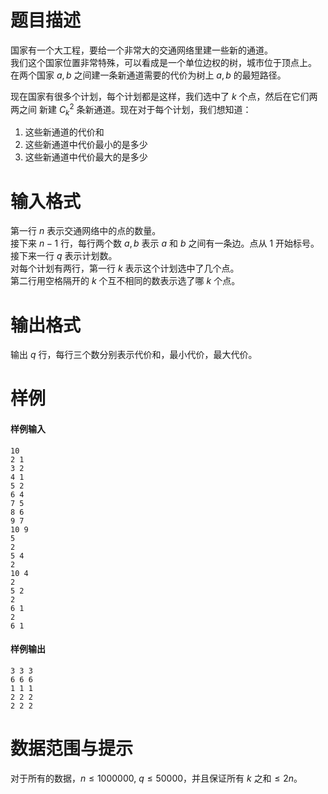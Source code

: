 
# 题目描述

国家有一个大工程，要给一个非常大的交通网络里建一些新的通道。   
我们这个国家位置非常特殊，可以看成是一个单位边权的树，城市位于顶点上。  
在两个国家 $a,b$ 之间建一条新通道需要的代价为树上 $a,b$ 的最短路径。  

现在国家有很多个计划，每个计划都是这样，我们选中了 $k$ 个点，然后在它们两两之间 新建 $C^2_k$ 条新通道。现在对于每个计划，我们想知道：
1. 这些新通道的代价和
2. 这些新通道中代价最小的是多少 
3. 这些新通道中代价最大的是多少

# 输入格式

第一行 $n$ 表示交通网络中的点的数量。  
接下来 $n-1$ 行，每行两个数 $a,b$ 表示 $a$ 和 $b$ 之间有一条边。点从 $1$ 开始标号。  
接下来一行 $q$ 表示计划数。  
对每个计划有两行，第一行 $k$ 表示这个计划选中了几个点。  
第二行用空格隔开的 $k$ 个互不相同的数表示选了哪 $k$ 个点。

# 输出格式

输出 $q$ 行，每行三个数分别表示代价和，最小代价，最大代价。

# 样例

#### 样例输入
```plain
10 
2 1 
3 2 
4 1 
5 2 
6 4 
7 5
8 6 
9 7 
10 9 
5 
2 
5 4 
2 
10 4 
2 
5 2 
2 
6 1 
2 
6 1
```

#### 样例输出
```plain
3 3 3 
6 6 6 
1 1 1 
2 2 2 
2 2 2
```

# 数据范围与提示

对于所有的数据，$n \leq 1000000,\ q \leq 50000$，并且保证所有 $k$ 之和$\leq 2n$。

